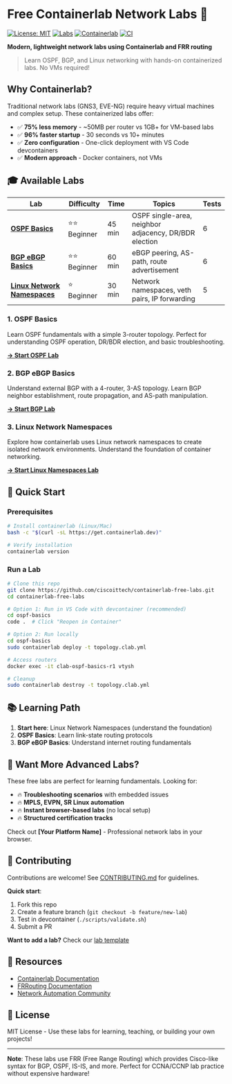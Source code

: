 # Free Containerlab Network Labs 🚀

[![License: MIT](https://img.shields.io/badge/License-MIT-yellow.svg)](https://opensource.org/licenses/MIT)
[![Labs](https://img.shields.io/badge/labs-3-blue.svg)](.)
[![Containerlab](https://img.shields.io/badge/containerlab-latest-green.svg)](https://containerlab.dev/)
[![CI](https://github.com/YOUR-USERNAME/containerlab-free-labs/workflows/Validate%20Labs/badge.svg)](https://github.com/YOUR-USERNAME/containerlab-free-labs/actions)

**Modern, lightweight network labs using Containerlab and FRR routing**

> Learn OSPF, BGP, and Linux networking with hands-on containerized labs. No VMs required!

## Why Containerlab?

Traditional network labs (GNS3, EVE-NG) require heavy virtual machines and complex setup. These containerized labs offer:

- ✅ **75% less memory** - ~50MB per router vs 1GB+ for VM-based labs
- ✅ **96% faster startup** - 30 seconds vs 10+ minutes
- ✅ **Zero configuration** - One-click deployment with VS Code devcontainers
- ✅ **Modern approach** - Docker containers, not VMs

## 🎓 Available Labs

| Lab | Difficulty | Time | Topics | Tests |
|-----|-----------|------|--------|-------|
| [**OSPF Basics**](ospf-basics/) | ⭐⭐ Beginner | 45 min | OSPF single-area, neighbor adjacency, DR/BDR election | 6 |
| [**BGP eBGP Basics**](bgp-ebgp-basics/) | ⭐⭐ Beginner | 60 min | eBGP peering, AS-path, route advertisement | 6 |
| [**Linux Network Namespaces**](linux-network-namespaces/) | ⭐ Beginner | 30 min | Network namespaces, veth pairs, IP forwarding | 5 |

### 1. OSPF Basics
Learn OSPF fundamentals with a simple 3-router topology. Perfect for understanding OSPF operation, DR/BDR election, and basic troubleshooting.

[**→ Start OSPF Lab**](ospf-basics/)

### 2. BGP eBGP Basics
Understand external BGP with a 4-router, 3-AS topology. Learn BGP neighbor establishment, route propagation, and AS-path manipulation.

[**→ Start BGP Lab**](bgp-ebgp-basics/)

### 3. Linux Network Namespaces
Explore how containerlab uses Linux network namespaces to create isolated network environments. Understand the foundation of container networking.

[**→ Start Linux Namespaces Lab**](linux-network-namespaces/)

## 🚀 Quick Start

### Prerequisites

```bash
# Install containerlab (Linux/Mac)
bash -c "$(curl -sL https://get.containerlab.dev)"

# Verify installation
containerlab version
```

### Run a Lab

```bash
# Clone this repo
git clone https://github.com/ciscoittech/containerlab-free-labs.git
cd containerlab-free-labs

# Option 1: Run in VS Code with devcontainer (recommended)
cd ospf-basics
code .  # Click "Reopen in Container"

# Option 2: Run locally
cd ospf-basics
sudo containerlab deploy -t topology.clab.yml

# Access routers
docker exec -it clab-ospf-basics-r1 vtysh

# Cleanup
sudo containerlab destroy -t topology.clab.yml
```

## 📚 Learning Path

1. **Start here**: Linux Network Namespaces (understand the foundation)
2. **OSPF Basics**: Learn link-state routing protocols
3. **BGP eBGP Basics**: Understand internet routing fundamentals

## 🎯 Want More Advanced Labs?

These free labs are perfect for learning fundamentals. Looking for:
- 🔥 **Troubleshooting scenarios** with embedded issues
- 🔥 **MPLS, EVPN, SR Linux automation**
- 🔥 **Instant browser-based labs** (no local setup)
- 🔥 **Structured certification tracks**

Check out **[Your Platform Name]** - Professional network labs in your browser.

## 🤝 Contributing

Contributions are welcome! See [CONTRIBUTING.md](CONTRIBUTING.md) for guidelines.

**Quick start**:
1. Fork this repo
2. Create a feature branch (`git checkout -b feature/new-lab`)
3. Test in devcontainer (`./scripts/validate.sh`)
4. Submit a PR

**Want to add a lab?** Check our [lab template](CONTRIBUTING.md#contributing-new-labs)

## 📖 Resources

- [Containerlab Documentation](https://containerlab.dev/)
- [FRRouting Documentation](https://docs.frrouting.org/)
- [Network Automation Community](https://networkautomation.forum/)

## 📜 License

MIT License - Use these labs for learning, teaching, or building your own projects!

---

**Note**: These labs use FRR (Free Range Routing) which provides Cisco-like syntax for BGP, OSPF, IS-IS, and more. Perfect for CCNA/CCNP lab practice without expensive hardware!
